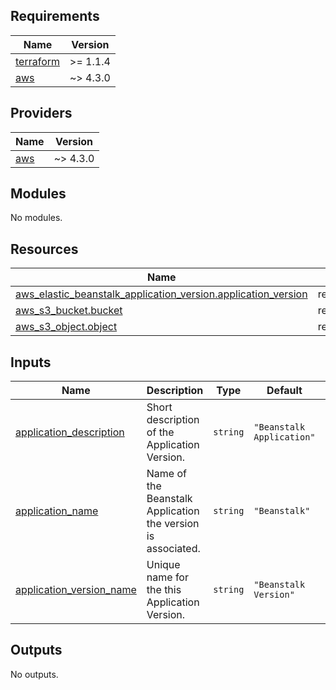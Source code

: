 <!-- BEGIN_TF_DOCS -->
## Requirements

| Name | Version |
|------|---------|
| <a name="requirement_terraform"></a> [terraform](#requirement\_terraform) | >= 1.1.4 |
| <a name="requirement_aws"></a> [aws](#requirement\_aws) | ~> 4.3.0 |

## Providers

| Name | Version |
|------|---------|
| <a name="provider_aws"></a> [aws](#provider\_aws) | ~> 4.3.0 |

## Modules

No modules.

## Resources

| Name | Type |
|------|------|
| [aws_elastic_beanstalk_application_version.application_version](https://registry.terraform.io/providers/hashicorp/aws/latest/docs/resources/elastic_beanstalk_application_version) | resource |
| [aws_s3_bucket.bucket](https://registry.terraform.io/providers/hashicorp/aws/latest/docs/resources/s3_bucket) | resource |
| [aws_s3_object.object](https://registry.terraform.io/providers/hashicorp/aws/latest/docs/resources/s3_object) | resource |

## Inputs

| Name | Description | Type | Default | Required |
|------|-------------|------|---------|:--------:|
| <a name="input_application_description"></a> [application\_description](#input\_application\_description) | Short description of the Application Version. | `string` | `"Beanstalk Application"` | no |
| <a name="input_application_name"></a> [application\_name](#input\_application\_name) | Name of the Beanstalk Application the version is associated. | `string` | `"Beanstalk"` | no |
| <a name="input_application_version_name"></a> [application\_version\_name](#input\_application\_version\_name) | Unique name for the this Application Version. | `string` | `"Beanstalk Version"` | no |

## Outputs

No outputs.
<!-- END_TF_DOCS -->